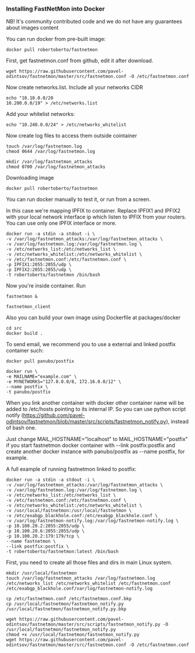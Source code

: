 
### Installing FastNetMon into Docker 

NB! It's community contributed code and we do not have any guarantees about images content

You can run docker from pre-built image:
```
docker pull robertoberto/fastnetmon
```

First, get fastnetmon.conf from github, edit it after download.

```
wget https://raw.githubusercontent.com/pavel-odintsov/fastnetmon/master/src/fastnetmon.conf -O /etc/fastnetmon.conf
```


Now create networks.list. Include all your networks CIDR 

```
echo "10.10.0.0/20
10.200.0.0/19" > /etc/networks.list
````

Add your whitelist networks:

```
echo "10.240.0.0/24" > /etc/networks_whitelist
```


Now create log files to access them outside cointainer

```
touch /var/log/fastnetmon.log
chmod 0644 /var/log/fastnetmon.log

mkdir /var/log/fastnetmon_attacks
chmod 0700 /var/log/fastnetmon_attacks

```

Downloading image

```
docker pull robertoberto/fastnetmon
```


You can run docker manually to test it, or run from a screen. 

In this case we're mapping IPFIX to container. Replace IPFIX1 and IPFIX2 with your local network interface ip which listen to IPFIX from your routers. You can use only one IPFIX interface or more.


```
docker run -a stdin -a stdout -i \
-v /var/log/fastnetmon_attacks:/var/log/fastnetmon_attacks \
-v /var/log/fastnetmon.log:/var/log/fastnetmon.log \
-v /etc/networks_list:/etc/networks_list \
-v /etc/networks_whitelist:/etc/networks_whitelist \
-v /etc/fastnetmon.conf:/etc/fastnetmon.conf \
-p IPFIX1:2055:2055/udp \
-p IPFIX2:2055:2055/udp \
-t robertoberto/fastnetmon /bin/bash
```

Now you're inside container. Run

```
fastnetmon &

fastnetmon_client
```


Also you can build your own image using Dockerfile at packages/docker

```
cd src
docker build .
```


To send email, we recommend you to use a external and linked postfix container such:

```
docker pull panubo/postfix

docker run \
-e MAILNAME="example.com" \
-e MYNETWORKS="127.0.0.0/8, 172.16.0.0/12" \
--name postfix \
-t panubo/postfix
```

When you link another container with docker other container name will be added to /etc/hosts pointing to its internal IP. So you can use python script notify (https://github.com/pavel-odintsov/fastnetmon/blob/master/src/scripts/fastnetmon_notify.py), instead of bash one.

Just change MAIL_HOSTNAME="localhost" to MAIL_HOSTNAME="postfix" if you start fastnetmon docker container with --link postfix:postfix and create another docker instance with panubo/postfix as --name postfix, for example.


A full example of running fastnetmon linked to postfix:
```
docker run -a stdin -a stdout -i \
-v /var/log/fastnetmon_attacks:/var/log/fastnetmon_attacks \
-v /var/log/fastnetmon.log:/var/log/fastnetmon.log \
-v /etc/networks_list:/etc/networks_list \
-v /etc/fastnetmon.conf:/etc/fastnetmon.conf \
-v /etc/networks_whitelist:/etc/networks_whitelist \
-v /usr/local/fastnetmon:/usr/local/fastnetmon \
-v /etc/exabgp_blackhole.conf:/etc/exabgp_blackhole.conf \
-v /var/log/fastnetmon-notify.log:/var/log/fastnetmon-notify.log \
-p 10.100.20.2:2055:2055/udp \
-p 10.100.20.6:2055:2055/udp \
-p 10.100.20.2:179:179/tcp \
--name fastnetmon \
--link postfix:postfix \
-t robertoberto/fastnetmon:latest /bin/bash
```

First, you need to create all those files and dirs in main Linux system.
```
mkdir /usr/local/fastnetmon
touch /var/log/fastnetmon_attacks /var/log/fastnetmon.log /etc/networks_list /etc/networks_whitelist /etc/fastnetmon.conf /etc/exabgp_blackhole.conf/var/log/fastnetmon-notify.log

cp /etc/fastnetmon.conf /etc/fastnetmon.conf.bkp
cp /usr/local/fastnetmon/fastnetmon_notify.py /usr/local/fastnetmon/fastnetmon_notify.py.bkp

wget https://raw.githubusercontent.com/pavel-odintsov/fastnetmon/master/src/scripts/fastnetmon_notify.py -O /usr/local/fastnetmon/fastnetmon_notify.py 
chmod +x /usr/local/fastnetmon/fastnetmon_notify.py 
wget https://raw.githubusercontent.com/pavel-odintsov/fastnetmon/master/src/fastnetmon.conf -O /etc/fastnetmon.conf
```

